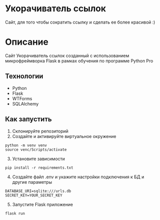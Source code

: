 # Укорачиватель ссылок 
Сайт, для того чтобы сократить ссылку и сделать ее более красивой :)
# Описание
Сайт Укорачиватель ссылок созданный с использованием микрофреймворка Flask в рамках обучения по программе Python Pro
## Технологии
* Python
* Flask
* WTForms
* SQLAlchemy
## Как запустить
1. Склонируйте репозиторий
2. Создайте и активируйте виртуальное окружение
```commandline
python -m venv venv
source venc/Scripts/activate
```
3. Установите зависимости
```commandline
pip install -r requirements.txt
```
4. Создайте файл .env и укажите настройки подключения к БД и другие параметры
```commandline
DATABASE_URI=sqlite:///urls.db
SECRET_KEY=YOUR_SECRET_KEY
```
5. Запустите Flask приложение
```commandline
flask run
```
